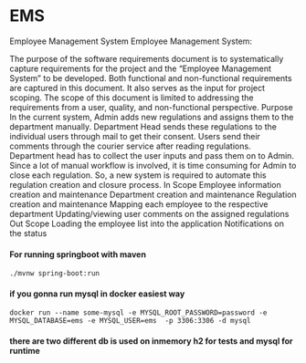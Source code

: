 # EMS
Employee Management System
Employee Management System:

The purpose of the software requirements document is to systematically capture requirements for the project and the “Employee Management System” to be developed. Both functional and non-functional requirements are captured in this document. It also serves as the input for project scoping. 
The scope of this document is limited to addressing the requirements from a user, quality, and non-functional perspective. 
Purpose	
In the current system, Admin adds new regulations and assigns them to the department manually. Department Head sends these regulations to the individual users through mail to get their consent. Users send their comments through the courier service after reading regulations. Department head has to collect the user inputs and pass them on to Admin. Since a lot of manual workflow is involved, it is time consuming for Admin to close each regulation.
So, a new system is required to automate this regulation creation and closure process.
In Scope
Employee information creation and maintenance
Department creation and maintenance
Regulation creation and maintenance
Mapping each employee to the respective department
Updating/viewing user comments on the assigned regulations
Out Scope
Loading the employee list into the application
Notifications on the status 


#### For running springboot with maven 
`./mvnw spring-boot:run`

#### if you gonna run mysql in docker easiest way 
`docker run --name some-mysql -e MYSQL_ROOT_PASSWORD=password -e MYSQL_DATABASE=ems -e MYSQL_USER=ems  -p 3306:3306 -d mysql`

#### there are two different db is used on inmemory h2 for tests and mysql for runtime
